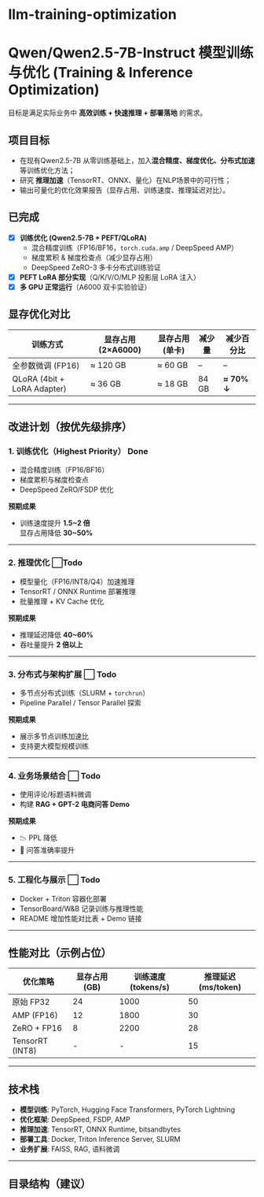 # llm-training-optimization



# Qwen/Qwen2.5-7B-Instruct 模型训练与优化 (Training & Inference Optimization)

目标是满足实际业务中 **高效训练 + 快速推理 + 部署落地** 的需求。

## 项目目标

- 在现有Qwen2.5-7B   从零训练基础上，加入**混合精度、梯度优化、分布式加速**等训练优化方法；
- 研究 **推理加速**（TensorRT、ONNX、量化）在NLP场景中的可行性；
- 输出可量化的优化效果报告（显存占用、训练速度、推理延迟对比）。

## 已完成
- [x] **训练优化 (Qwen2.5-7B + PEFT/QLoRA)**  
  - 混合精度训练（FP16/BF16，`torch.cuda.amp` / DeepSpeed AMP）  
  - 梯度累积 & 梯度检查点（减少显存占用）  
  - DeepSpeed ZeRO-3 多卡分布式训练验证  
- [x] **PEFT LoRA 部分实现**（Q/K/V/O/MLP 投影层 LoRA 注入）  
- [x] **多 GPU 正常运行**（A6000 双卡实验验证）

## 显存优化对比

| 训练方式                     | 显存占用 (2×A6000) | 显存占用 (单卡) | 减少量 | 减少百分比 |
|------------------------------|-------------------|----------------|--------|------------|
| 全参数微调 (FP16)            | ≈ 120 GB          | ≈ 60 GB        | –      | –          |
| QLoRA (4bit + LoRA Adapter)  | ≈ 36 GB           | ≈ 18 GB        | 84 GB  | **≈ 70% ↓** |

---

## 改进计划（按优先级排序）

### 1. 训练优化（Highest Priority）  Done
- 混合精度训练（FP16/BF16）  
- 梯度累积与梯度检查点  
- DeepSpeed ZeRO/FSDP 优化  

**预期成果**  
-  训练速度提升 **1.5~2 倍**  
   显存占用降低 **30~50%**

---

### 2. 推理优化 ⬜Todo
- 模型量化（FP16/INT8/Q4）加速推理  
- TensorRT / ONNX Runtime 部署推理  
- 批量推理 + KV Cache 优化  

**预期成果**  
- 推理延迟降低 **40~60%**  
- 吞吐量提升 **2 倍以上**

---

### 3. 分布式与架构扩展 ⬜ Todo
- 多节点分布式训练（SLURM + `torchrun`）  
- Pipeline Parallel / Tensor Parallel 探索  

**预期成果**  
- 展示多节点训练加速比  
- 支持更大模型规模训练  

---

### 4. 业务场景结合 ⬜ Todo
- 使用评论/标题语料微调  
- 构建 **RAG + GPT-2 电商问答 Demo**  

**预期成果**  
- 📉 PPL 降低  
- 🎯 问答准确率提升  

---

### 5. 工程化与展示 ⬜ Todo
- Docker + Triton 容器化部署  
- TensorBoard/W&B 记录训练与推理性能  
- README 增加性能对比表 + Demo 链接  

---

## 性能对比（示例占位）

| 优化策略        | 显存占用 (GB) | 训练速度 (tokens/s) | 推理延迟 (ms/token) |
|-----------------|---------------|---------------------|---------------------|
| 原始 FP32       | 24            | 1000                | 50                  |
| AMP (FP16)      | 12            | 1800                | 30                  |
| ZeRO + FP16     | 8             | 2200                | 28                  |
| TensorRT (INT8) | -             | -                   | 15                  |

---

## 技术栈

- **模型训练**: PyTorch, Hugging Face Transformers, PyTorch Lightning
- **优化框架**: DeepSpeed, FSDP, AMP
- **推理加速**: TensorRT, ONNX Runtime, bitsandbytes
- **部署工具**: Docker, Triton Inference Server, SLURM
- **业务扩展**: FAISS, RAG, 语料微调

---

## 目录结构（建议）
